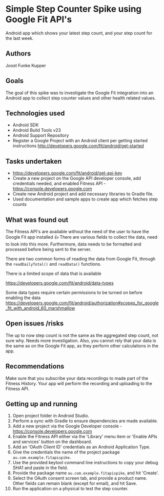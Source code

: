 # Simple Step Counter Spike using Google Fit API's

Android app which shows your latest step count, and your step count for the last week.

## Authors

Joost Funke Kupper

## Goals

The goal of this spike was to investigate the Google Fit integration into an Android app to collect step counter values and other health related values.

## Technologies used

- Android SDK
- Android Build Tools v23
- Android Support Repository
- Register a Google Project with an Android client per getting started instructions
  http://developers.google.com/fit/android/get-started

## Tasks undertaken
* https://developers.google.com/fit/android/get-api-key
* Create a new project on the Google API developer console, add credentials needed, and enabled Fitness API - https://console.developers.google.com
* Create new Android project and add necessary libraries to Gradle file.
* Used documentation and sample apps to create app which fetches step counts

## What was found out
The Fitness API's are available without the need of the user to have the Google Fit app installed 👍 There are various fields to collect the data, need to look into this more. Furthermore, data needs to be formatted and processed before being sent to the server.

There are two common forms of reading the data from Google Fit, through the `readDailyTotal()` and `readData()` functions.

There is a limited scope of data that is available 

https://developers.google.com/fit/android/data-types

Some data types require certain permissions to be turned on before enabling the data
https://developers.google.com/fit/android/authorization#scopes_for_google_fit_with_android_60_marshmallow

## Open issues /risks
The up to now step count is not the same as the aggregated step count, not sure why. Needs more investigation.
Also, you cannot rely that your data is the same as on the Google Fit app, as they perform other calculations in the app.

## Recommendations
Make sure that you subscribe your data recordings to made part of the Fitness History. Your app will perform the recording and uploading to the Fitness API.

## Getting up and running

1. Open project folder in Android Studio.
2. Perform a sync with Gradle to ensure dependencies are made available.
3. Add a new project via the Google Developer console - https://console.developers.google.com
4. Enable the Fitness API either via the 'Library' menu item or 'Enable APIs and services' button on the dashboard.
5. Add an 'OAuth Client ID' credentials as an Android Application Type.
6. Give the credentials the name of the project package `au.com.example.fitapispike`.
7. Use the provided keytool command line instructions to copy your debug SHA1 and paste in the field.
8. Provide the package name `au.com.example.fitapispike`, and hit 'Create'.
9. Select the OAuth consent screen tab, and provide a product name. Other fields can remain blank (except for email), and hit Save.
10. Run the application on a physical to test the step counter.
